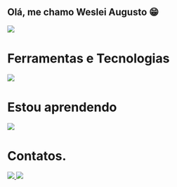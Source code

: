 ## Olá, me chamo Weslei Augusto 😁

<div>
   <a href="https://github.com/weslei573">
   <img height="180em" src="https://github-readme-stats.vercel.app/api/top-langs/?username=weslei573&layout=compact&langs_count=6&theme=transparent"/>
   </a>
</div>

<div style="display: inline_block;" height="180em">
   <h1>Ferramentas e Tecnologias</h1>
   <img src="https://skillicons.dev/icons?i=html,css,git,vscode,idea,ubuntu" />
</div>

<div style="display: inline_block">
   <h1>Estou aprendendo</h1>
   <img src="https://skillicons.dev/icons?i=js,java,postman,react"/>
</div>

<div> 
<h1> Contatos.</h1>
  <a href ="mailto:augustow789@gmail.com" target="_blank">
     <img src="https://img.shields.io/badge/Gmail-ed1c24?style=for-the-badge&logo=gmail&logoColor=white" target="_blank">
  </a>
  <a href ="https://www.linkedin.com/in/wesley-augusto-64460624a/" target="_blank">
     <img src="https://img.shields.io/badge/-LinkedIn-%230077B5?style=for-the-badge&logo=linkedin&logoColor=white" target="_blank">
  </a>
</div>

<!-- ![Snake animation](https://github.com/weslei573/weslei573/blob/output/github-contribution-grid-snake-dark.svg) --/>
